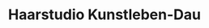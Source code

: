 ---
title: "Haarstudio Kunstleben-Dau"
url: /bad-sachsa/haarstudio-kunstleben-dau/
shop: Friseur
---